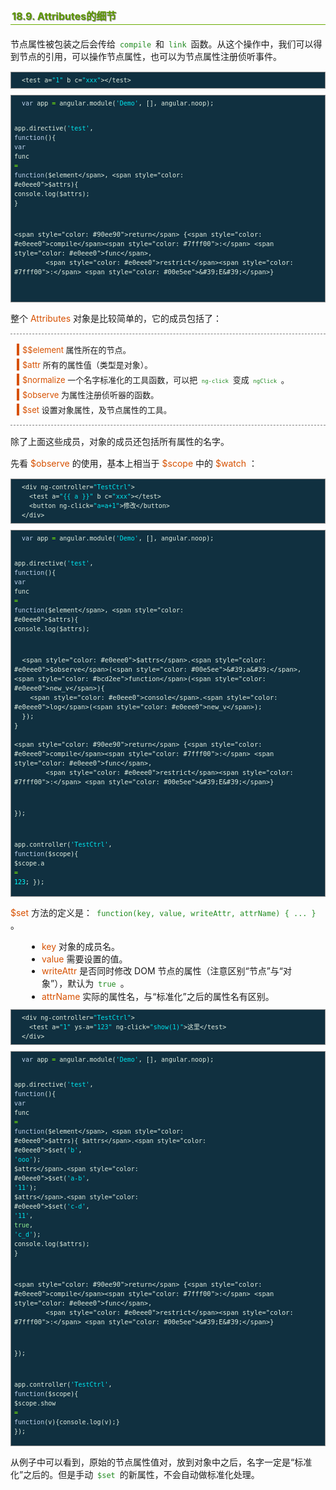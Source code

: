 <h2 style=" border-bottom: 1px solid #69ab01; color: #5e9802; padding: 2px; text-shadow: 1px 1px 1px gray; margin: 20px auto; font-size: medium;">18.9. Attributes的细节</h2>

<p style="margin: 15px 0;">
节点属性被包装之后会传给 <code style="margin: auto 3px; color: #228b22; font-family: monospace; ">compile</code> 和 <code style="margin: auto 3px; color: #228b22; font-family: monospace; ">link</code> 函数。从这个操作中，我们可以得到节点的引用，可以操作节点属性，也可以为节点属性注册侦听事件。
</p>

<div class="highlight" style="background: #103040"><pre style=" white-space: pre-wrap; word-wrap: break-word; border: 1px solid #888; font-size: small; line-height: 1.5em; padding: 5px;; color: #e0eee0; background: #103040;">  <span style="color: #e0eee0">&lt;test</span> <span style="color: #e0eee0">a=</span><span style="color: #00e5ee">&quot;1&quot;</span> <span style="color: #e0eee0">b</span> <span style="color: #e0eee0">c=</span><span style="color: #00e5ee">&quot;xxx&quot;</span><span style="color: #e0eee0">&gt;&lt;/test&gt;</span>
</pre></div>



<div class="highlight" style="background: #103040"><pre style=" white-space: pre-wrap; word-wrap: break-word; border: 1px solid #888; font-size: small; line-height: 1.5em; padding: 5px;; color: #e0eee0; background: #103040;">  <span style="color: #bcd2ee">var</span> <span style="color: #e0eee0">app</span> <span style="color: #7fff00">=</span> <span style="color: #e0eee0">angular</span>.<span style="color: #e0eee0">module</span>(<span style="color: #00e5ee">&#39;Demo&#39;</span>, [], <span style="color: #e0eee0">angular</span>.<span style="color: #e0eee0">noop</span>);
  
  <span style="color: #e0eee0">app</span>.<span style="color: #e0eee0">directive</span>(<span style="color: #00e5ee">&#39;test&#39;</span>, <span style="color: #bcd2ee">function</span>(){
    <span style="color: #bcd2ee">var</span> <span style="color: #e0eee0">func</span> <span style="color: #7fff00">=</span> <span style="color: #bcd2ee">function</span>(<span style="color: #e0eee0">$element</span>, <span style="color: #e0eee0">$attrs</span>){
      <span style="color: #e0eee0">console</span>.<span style="color: #e0eee0">log</span>(<span style="color: #e0eee0">$attrs</span>);
    }
  
    <span style="color: #90ee90">return</span> {<span style="color: #e0eee0">compile</span><span style="color: #7fff00">:</span> <span style="color: #e0eee0">func</span>,
            <span style="color: #e0eee0">restrict</span><span style="color: #7fff00">:</span> <span style="color: #00e5ee">&#39;E&#39;</span>}
</pre></div>


<p style="margin: 15px 0;">
整个 <i style=" color: #d75100; font-style: normal; ">Attributes</i> 对象是比较简单的，它的成员包括了：
</p>

<dl style="font-size: small; margin: 10px auto; padding: 10px; border-bottom: 1px dashed gray; border-top: 1px dashed gray;">
<dt style="border-left: 4px solid rgb(215, 81, 0); padding-left: 5px; margin: 5px auto;"><i style=" color: #d75100; font-style: normal; ">$$element</i> 属性所在的节点。</dt><dd style="margin-left: 30px;">
</dd>
<dt style="border-left: 4px solid rgb(215, 81, 0); padding-left: 5px; margin: 5px auto;"><i style=" color: #d75100; font-style: normal; ">$attr</i> 所有的属性值（类型是对象）。</dt><dd style="margin-left: 30px;">
</dd>
<dt style="border-left: 4px solid rgb(215, 81, 0); padding-left: 5px; margin: 5px auto;"><i style=" color: #d75100; font-style: normal; ">$normalize</i> 一个名字标准化的工具函数，可以把 <code style="margin: auto 3px; color: #228b22; font-family: monospace; ">ng-click</code> 变成 <code style="margin: auto 3px; color: #228b22; font-family: monospace; ">ngClick</code> 。</dt><dd style="margin-left: 30px;">
</dd>
<dt style="border-left: 4px solid rgb(215, 81, 0); padding-left: 5px; margin: 5px auto;"><i style=" color: #d75100; font-style: normal; ">$observe</i> 为属性注册侦听器的函数。</dt><dd style="margin-left: 30px;">
</dd>
<dt style="border-left: 4px solid rgb(215, 81, 0); padding-left: 5px; margin: 5px auto;"><i style=" color: #d75100; font-style: normal; ">$set</i> 设置对象属性，及节点属性的工具。</dt><dd style="margin-left: 30px;">
</dd>
</dl>

<p style="margin: 15px 0;">
除了上面这些成员，对象的成员还包括所有属性的名字。
</p>
<p style="margin: 15px 0;">
先看 <i style=" color: #d75100; font-style: normal; ">$observe</i> 的使用，基本上相当于 <i style=" color: #d75100; font-style: normal; ">$scope</i> 中的 <i style=" color: #d75100; font-style: normal; ">$watch</i> ：
</p>

<div class="highlight" style="background: #103040"><pre style=" white-space: pre-wrap; word-wrap: break-word; border: 1px solid #888; font-size: small; line-height: 1.5em; padding: 5px;; color: #e0eee0; background: #103040;">  <span style="color: #e0eee0">&lt;div</span> <span style="color: #e0eee0">ng-controller=</span><span style="color: #00e5ee">&quot;TestCtrl&quot;</span><span style="color: #e0eee0">&gt;</span>
    <span style="color: #e0eee0">&lt;test</span> <span style="color: #e0eee0">a=</span><span style="color: #00e5ee">&quot;{{ a }}&quot;</span> <span style="color: #e0eee0">b</span> <span style="color: #e0eee0">c=</span><span style="color: #00e5ee">&quot;xxx&quot;</span><span style="color: #e0eee0">&gt;&lt;/test&gt;</span>
    <span style="color: #e0eee0">&lt;button</span> <span style="color: #e0eee0">ng-click=</span><span style="color: #00e5ee">&quot;a=a+1&quot;</span><span style="color: #e0eee0">&gt;</span>修改<span style="color: #e0eee0">&lt;/button&gt;</span>
  <span style="color: #e0eee0">&lt;/div&gt;</span>
</pre></div>



<div class="highlight" style="background: #103040"><pre style=" white-space: pre-wrap; word-wrap: break-word; border: 1px solid #888; font-size: small; line-height: 1.5em; padding: 5px;; color: #e0eee0; background: #103040;">  <span style="color: #bcd2ee">var</span> <span style="color: #e0eee0">app</span> <span style="color: #7fff00">=</span> <span style="color: #e0eee0">angular</span>.<span style="color: #e0eee0">module</span>(<span style="color: #00e5ee">&#39;Demo&#39;</span>, [], <span style="color: #e0eee0">angular</span>.<span style="color: #e0eee0">noop</span>);
  
  <span style="color: #e0eee0">app</span>.<span style="color: #e0eee0">directive</span>(<span style="color: #00e5ee">&#39;test&#39;</span>, <span style="color: #bcd2ee">function</span>(){
    <span style="color: #bcd2ee">var</span> <span style="color: #e0eee0">func</span> <span style="color: #7fff00">=</span> <span style="color: #bcd2ee">function</span>(<span style="color: #e0eee0">$element</span>, <span style="color: #e0eee0">$attrs</span>){
      <span style="color: #e0eee0">console</span>.<span style="color: #e0eee0">log</span>(<span style="color: #e0eee0">$attrs</span>);
  
      <span style="color: #e0eee0">$attrs</span>.<span style="color: #e0eee0">$observe</span>(<span style="color: #00e5ee">&#39;a&#39;</span>, <span style="color: #bcd2ee">function</span>(<span style="color: #e0eee0">new_v</span>){
        <span style="color: #e0eee0">console</span>.<span style="color: #e0eee0">log</span>(<span style="color: #e0eee0">new_v</span>);
      });
    }
  
    <span style="color: #90ee90">return</span> {<span style="color: #e0eee0">compile</span><span style="color: #7fff00">:</span> <span style="color: #e0eee0">func</span>,
            <span style="color: #e0eee0">restrict</span><span style="color: #7fff00">:</span> <span style="color: #00e5ee">&#39;E&#39;</span>}
  });
  
  <span style="color: #e0eee0">app</span>.<span style="color: #e0eee0">controller</span>(<span style="color: #00e5ee">&#39;TestCtrl&#39;</span>, <span style="color: #bcd2ee">function</span>(<span style="color: #e0eee0">$scope</span>){
    <span style="color: #e0eee0">$scope</span>.<span style="color: #e0eee0">a</span> <span style="color: #7fff00">=</span> <span style="color: #00ffff">123</span>;
  });
</pre></div>


<p style="margin: 15px 0;">
<i style=" color: #d75100; font-style: normal; ">$set</i> 方法的定义是： <code style="margin: auto 3px; color: #228b22; font-family: monospace; ">function(key, value, writeAttr, attrName) { ... }</code> 。
</p>

<ul style="line-height: 1.4em; padding: 0px; padding-left: 20px; margin: auto 30px;">
<li><i style=" color: #d75100; font-style: normal; ">key</i> 对象的成员名。
</li>
<li><i style=" color: #d75100; font-style: normal; ">value</i> 需要设置的值。
</li>
<li><i style=" color: #d75100; font-style: normal; ">writeAttr</i> 是否同时修改 DOM 节点的属性（注意区别“节点”与“对象”），默认为 <code style="margin: auto 3px; color: #228b22; font-family: monospace; ">true</code> 。
</li>
<li><i style=" color: #d75100; font-style: normal; ">attrName</i> 实际的属性名，与“标准化”之后的属性名有区别。
</li>
</ul>


<div class="highlight" style="background: #103040"><pre style=" white-space: pre-wrap; word-wrap: break-word; border: 1px solid #888; font-size: small; line-height: 1.5em; padding: 5px;; color: #e0eee0; background: #103040;">  <span style="color: #e0eee0">&lt;div</span> <span style="color: #e0eee0">ng-controller=</span><span style="color: #00e5ee">&quot;TestCtrl&quot;</span><span style="color: #e0eee0">&gt;</span>
    <span style="color: #e0eee0">&lt;test</span> <span style="color: #e0eee0">a=</span><span style="color: #00e5ee">&quot;1&quot;</span> <span style="color: #e0eee0">ys-a=</span><span style="color: #00e5ee">&quot;123&quot;</span> <span style="color: #e0eee0">ng-click=</span><span style="color: #00e5ee">&quot;show(1)&quot;</span><span style="color: #e0eee0">&gt;</span>这里<span style="color: #e0eee0">&lt;/test&gt;</span>
  <span style="color: #e0eee0">&lt;/div&gt;</span>
</pre></div>



<div class="highlight" style="background: #103040"><pre style=" white-space: pre-wrap; word-wrap: break-word; border: 1px solid #888; font-size: small; line-height: 1.5em; padding: 5px;; color: #e0eee0; background: #103040;">  <span style="color: #bcd2ee">var</span> <span style="color: #e0eee0">app</span> <span style="color: #7fff00">=</span> <span style="color: #e0eee0">angular</span>.<span style="color: #e0eee0">module</span>(<span style="color: #00e5ee">&#39;Demo&#39;</span>, [], <span style="color: #e0eee0">angular</span>.<span style="color: #e0eee0">noop</span>);
  
  <span style="color: #e0eee0">app</span>.<span style="color: #e0eee0">directive</span>(<span style="color: #00e5ee">&#39;test&#39;</span>, <span style="color: #bcd2ee">function</span>(){
    <span style="color: #bcd2ee">var</span> <span style="color: #e0eee0">func</span> <span style="color: #7fff00">=</span> <span style="color: #bcd2ee">function</span>(<span style="color: #e0eee0">$element</span>, <span style="color: #e0eee0">$attrs</span>){
      <span style="color: #e0eee0">$attrs</span>.<span style="color: #e0eee0">$set</span>(<span style="color: #00e5ee">&#39;b&#39;</span>, <span style="color: #00e5ee">&#39;ooo&#39;</span>);
      <span style="color: #e0eee0">$attrs</span>.<span style="color: #e0eee0">$set</span>(<span style="color: #00e5ee">&#39;a-b&#39;</span>, <span style="color: #00e5ee">&#39;11&#39;</span>);
      <span style="color: #e0eee0">$attrs</span>.<span style="color: #e0eee0">$set</span>(<span style="color: #00e5ee">&#39;c-d&#39;</span>, <span style="color: #00e5ee">&#39;11&#39;</span>, <span style="color: #90ee90">true</span>, <span style="color: #00e5ee">&#39;c_d&#39;</span>);
      <span style="color: #e0eee0">console</span>.<span style="color: #e0eee0">log</span>(<span style="color: #e0eee0">$attrs</span>);
    }
  
    <span style="color: #90ee90">return</span> {<span style="color: #e0eee0">compile</span><span style="color: #7fff00">:</span> <span style="color: #e0eee0">func</span>,
            <span style="color: #e0eee0">restrict</span><span style="color: #7fff00">:</span> <span style="color: #00e5ee">&#39;E&#39;</span>}
  });
  
  <span style="color: #e0eee0">app</span>.<span style="color: #e0eee0">controller</span>(<span style="color: #00e5ee">&#39;TestCtrl&#39;</span>, <span style="color: #bcd2ee">function</span>(<span style="color: #e0eee0">$scope</span>){
    <span style="color: #e0eee0">$scope</span>.<span style="color: #e0eee0">show</span> <span style="color: #7fff00">=</span> <span style="color: #bcd2ee">function</span>(<span style="color: #e0eee0">v</span>){<span style="color: #e0eee0">console</span>.<span style="color: #e0eee0">log</span>(<span style="color: #e0eee0">v</span>);}
  });
</pre></div>


<p style="margin: 15px 0;">
从例子中可以看到，原始的节点属性值对，放到对象中之后，名字一定是“标准化”之后的。但是手动 <code style="margin: auto 3px; color: #228b22; font-family: monospace; ">$set</code> 的新属性，不会自动做标准化处理。
</p>